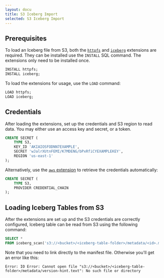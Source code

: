 ```yaml
---
layout: docu
title: S3 Iceberg Import
selected: S3 Iceberg Import
---
```


## Prerequisites

To load an Iceberg file from S3, both the [`httpfs`](../../extensions/httpfs) and [`iceberg`](../../extensions/iceberg) extensions are required. They can be installed use the `INSTALL` SQL command. The extensions only need to be installed once.

```sql
INSTALL httpfs;
INSTALL iceberg;
```

To load the extensions for usage, use the `LOAD` command:

```sql
LOAD httpfs;
LOAD iceberg;
```

## Credentials

After loading the extensions, set up the credentials and S3 region to read data. You may either use an access key and secret, or a token.

```sql
CREATE SECRET (
    TYPE S3,
    KEY_ID 'AKIAIOSFODNN7EXAMPLE',
    SECRET 'wJalrXUtnFEMI/K7MDENG/bPxRfiCYEXAMPLEKEY',
    REGION 'us-east-1'
);
```

Alternatively, use the [`aws` extension](../../extensions/aws) to retrieve the credentials automatically:

```sql
CREATE SECRET (
    TYPE S3,
    PROVIDER CREDENTIAL_CHAIN
);
```

## Loading Iceberg Tables from S3

After the extensions are set up and the S3 credentials are correctly configured, Iceberg table can be read from S3 using the following command:

```sql
SELECT *
FROM iceberg_scan('s3://<bucket>/<iceberg-table-folder>/metadata/<id>.metadata.json')
```

Note that you need to link directly to the manifest file. Otherwise you'll get an error like this:

```text
Error: IO Error: Cannot open file "s3://<bucket>/<iceberg-table-folder>/metadata/version-hint.text": No such file or directory
```
